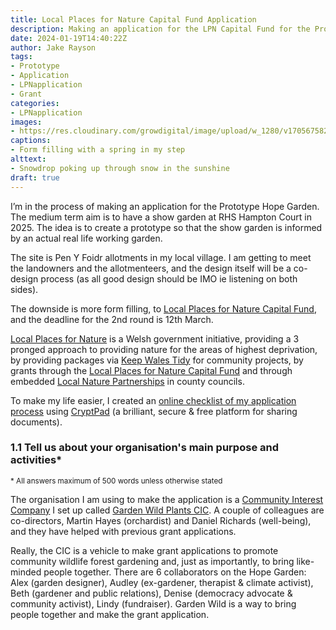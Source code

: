 ```yaml
---
title: Local Places for Nature Capital Fund Application
description: Making an application for the LPN Capital Fund for the Prototype Hope Garden, in the open so others can see the process
date: 2024-01-19T14:40:22Z
author: Jake Rayson
tags: 
- Prototype
- Application
- LPNapplication
- Grant
categories: 
- LPNapplication
images: 
- https://res.cloudinary.com/growdigital/image/upload/w_1280/v1705675827/hope/5912092-snow-snowdrop.jpg
captions: 
- Form filling with a spring in my step
alttext: 
- Snowdrop poking up through snow in the sunshine
draft: true
---
```


I’m in the process of making an application for the Prototype Hope Garden. The medium term aim is to have a show garden at RHS Hampton Court in 2025. The idea is to create a prototype so that the show garden is informed by an actual real life working garden. 

The site is Pen Y Foidr allotments in my local village. I am getting to meet the landowners and the allotmenteers, and the design itself will be a co-design process (as all good design should be IMO ie listening on both sides). 

The downside is more form filling, to [Local Places for Nature Capital Fund](https://www.heritagefund.org.uk/funding/local-places-nature), and the deadline for the 2nd round is 12th March. 

[Local Places for Nature](https://www.gov.wales/evaluation-local-places-nature-2021-22) is a Welsh government initiative, providing a 3 pronged approach to providing nature for the areas of highest deprivation, by providing packages via [Keep Wales Tidy](https://keepwalestidy.cymru/) for community projects, by grants through the [Local Places for Nature Capital Fund](https://www.heritagefund.org.uk/funding/local-places-nature) and through embedded [Local Nature Partnerships](https://lnp.cymru/About-Us) in county councils.

To make my life easier, I created an [online checklist of my application process](https://grwd.cc/hope-app-checklist) using [CryptPad](https://cryptpad.fr) (a brilliant, secure & free platform for sharing documents).

### 1.1 Tell us about your organisation's main purpose and activities*

<small>* All answers maximum of 500 words unless otherwise stated</small>

The organisation I am using to make the application is a [Community Interest Company](https://en.wikipedia.org/wiki/Community_interest_company) I set up called [Garden Wild Plants CIC](https://gardenwild.org.uk/). A couple of colleagues are co-directors, Martin Hayes (orchardist) and Daniel Richards (well-being), and they have helped with previous grant applications.

Really, the CIC is a vehicle to make grant applications to promote community wildlife forest gardening and, just as importantly, to bring like-minded people together. There are 6 collaborators on the Hope Garden: Alex (garden designer), Audley (ex-gardener, therapist & climate activist), Beth (gardener and public relations), Denise (democracy advocate & community activist), Lindy (fundraiser). Garden Wild is a way to bring people together and make the grant application.

